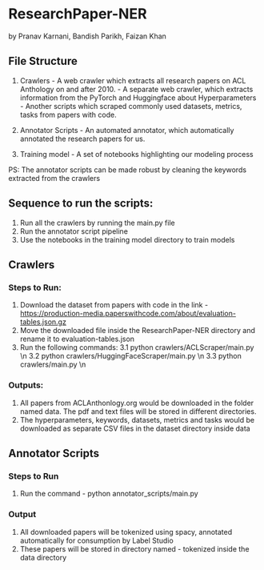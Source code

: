 # ResearchPaper-NER
by Pranav Karnani, Bandish Parikh, Faizan Khan

## File Structure
1. Crawlers - A web crawler which extracts all research papers on ACL Anthology on and after 2010.
            - A separate web crawler, which extracts information from the PyTorch and Huggingface about Hyperparameters
            - Another scripts which scraped commonly used datasets, metrics, tasks from papers with code.
            
2. Annotator Scripts - An automated annotator, which automatically annotated the research papers for us.
3. Training model - A set of notebooks highlighting our modeling process

PS: The annotator scripts can be made robust by cleaning the keywords extracted from the crawlers


## Sequence to run the scripts:
1. Run all the crawlers by running the main.py file
2. Run the annotator script pipeline
3. Use the notebooks in the training model directory to train models

## Crawlers

### Steps to Run:
1. Download the dataset from papers with code in the link - https://production-media.paperswithcode.com/about/evaluation-tables.json.gz
2. Move the downloaded file inside the ResearchPaper-NER directory and rename it to evaluation-tables.json
3. Run the following commands:
   3.1 python crawlers/ACLScraper/main.py \n
   3.2 python crawlers/HuggingFaceScraper/main.py \n
   3.3 python crawlers/main.py \n
         
### Outputs:
1. All papers from ACLAnthonlogy.org would be downloaded in the folder named data. The pdf and text files will be stored in different directories.
2. The hyperparameters, keywords, datasets, metrics and tasks would be downloaded as separate CSV files in the dataset directory inside data


## Annotator Scripts

### Steps to Run
1. Run the command - python annotator_scripts/main.py

### Output
1. All downloaded papers will be tokenized using spacy, annotated automatically for consumption by Label Studio
2. These papers will be stored in directory named - tokenized inside the data directory

